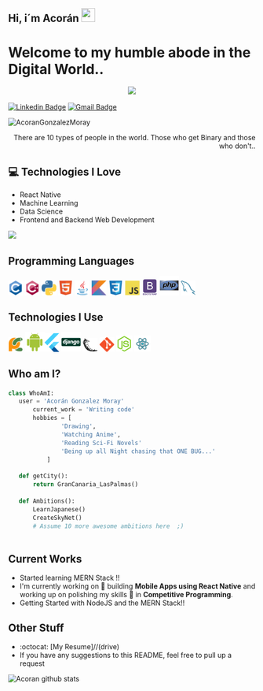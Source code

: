 ## Hi, i´m Acorán <img src="https://media.giphy.com/media/hvRJCLFzcasrR4ia7z/giphy.gif" width="28px" height="28px">

<h1>Welcome to my humble abode in the Digital World..</h1> 

<div align="center">
	<img src="https://media.giphy.com/media/3o72F7RrTPW6jymXew/giphy.gif">
	<!--<img src="https://github-readme-stats.vercel.app/api/top-langs/?username=AcoranGonzalezMoray">-->
</div>

[![Linkedin Badge](https://img.shields.io/badge/-AcoranGonzalez-blue?style=flat-square&logo=Linkedin&logoColor=white&link=https://www.linkedin.com/in/acorán-gonzález-moray)](https://www.linkedin.com/in/acorán-gonzález-moray)  [![Gmail Badge](https://img.shields.io/badge/-acoranlol14@gmail.com-c14438?style=flat-square&logo=Gmail&logoColor=white&link=mailto:acoranlol14@gmail.com)](mailto:acoranlol4@gmail.com) 

<p align="left"> <img src="https://komarev.com/ghpvc/?username=AcoranGonzalezMoray" alt="AcoranGonzalezMoray" /> </p>

<div style="text-align: right">There are 10 types of people in the world. Those who get Binary and those who don't.. </div>

## :computer: Technologies I Love
* React Native
* Machine Learning
* Data Science
* Frontend and Backend Web Development

<img src="https://github-readme-stats-git-main-acorangonzalezmoray.vercel.app/api/top-langs?username=AcoranGonzalezMoray&layout=compact&count_private=true"/>

## Programming Languages
<img src = 'https://github.com/AcoranGonzalezMoray/AcoranGonzalezMoray/blob/main/images/c-original.svg' width='30'/> <img src = 'https://github.com/AcoranGonzalezMoray/AcoranGonzalezMoray/blob/main/images/cpp.svg' width='30'/> <img src = 'https://github.com/AcoranGonzalezMoray/AcoranGonzalezMoray/blob/main/images/python2.png' height='30'/>  <img src = 'https://github.com/AcoranGonzalezMoray/AcoranGonzalezMoray/blob/main/images/html.svg' width='30'/> <img src='https://github.com/AcoranGonzalezMoray/AcoranGonzalezMoray/blob/main/images/java.svg' width='30'/> <img src = 'https://github.com/AcoranGonzalezMoray/AcoranGonzalezMoray/blob/main/images/kotlin.svg' width='30'/> <img src = 'https://github.com/AcoranGonzalezMoray/AcoranGonzalezMoray/blob/main/images/css.svg' width='30'/> <img src = 'https://github.com/AcoranGonzalezMoray/AcoranGonzalezMoray/blob/main/images/js.svg' width='30'/> <img src = 'https://github.com/AcoranGonzalezMoray/AcoranGonzalezMoray/blob/main/images/bootstrap.svg' width='33'/> <img src = 'https://github.com/AcoranGonzalezMoray/AcoranGonzalezMoray/blob/main/images/php.svg' width='40'/>
 <img src = 'https://github.com/AcoranGonzalezMoray/AcoranGonzalezMoray/blob/main/images/sql.svg' width='30'/> 
 
 ## Technologies I Use
 <img src = 'https://github.com/AcoranGonzalezMoray/AcoranGonzalezMoray/blob/main/images/pycharm.svg' width='30'/>  <img src = 'https://github.com/AcoranGonzalezMoray/AcoranGonzalezMoray/blob/main/images/android.svg' height='40'/><img src = 'https://github.com/AcoranGonzalezMoray/AcoranGonzalezMoray/blob/main/images/flutter-logo.svg' width='30'/> <img src = 'https://github.com/AcoranGonzalezMoray/AcoranGonzalezMoray/blob/main/images/django.svg' height='40'/> <img src = 'https://github.com/AcoranGonzalezMoray/AcoranGonzalezMoray/blob/main/images/flask.png' width='30'/> <img src = 'https://github.com/AcoranGonzalezMoray/AcoranGonzalezMoray/blob/main/images/git.svg' width='30'/> <img src = 'https://github.com/AcoranGonzalezMoray/AcoranGonzalezMoray/blob/main/images/nodejs.svg' width='33'/> <img src = 'https://github.com/AcoranGonzalezMoray/AcoranGonzalezMoray/blob/main/images/react.svg' width='33'/>
 
 ## Who am I?
 ```python
 class WhoAmI:
 	user = 'Acorán Gonzalez Moray'
		current_work = 'Writing code'
		hobbies = [
				'Drawing',
				'Watching Anime',
				'Reading Sci-Fi Novels'
				'Being up all Night chasing that ONE BUG...'
			]
	
	def getCity():
		return GranCanaria_LasPalmas()
	 
	def Ambitions():
		LearnJapanese()
		CreateSkyNet()
		# Assume 10 more awesome ambitions here  ;)
	
 ```
 
## Current Works
 * Started learning MERN Stack !!
 * I'm currently working on 🔭 building **Mobile Apps using React Native** and working up on polishing my skills 🌱 in **Competitive Programming**.
 * Getting Started with NodeJS and the MERN Stack!!
 
## Other Stuff
  - :octocat: [My Resume]//(drive)
  - If you have any suggestions to this README, feel free to pull up a request

![Acoran github stats](https://github-readme-stats-git-main-acorangonzalezmoray.vercel.app//api?username=AcoranGonzalezMoray&show_icons=true&count_private=true)
 
 

